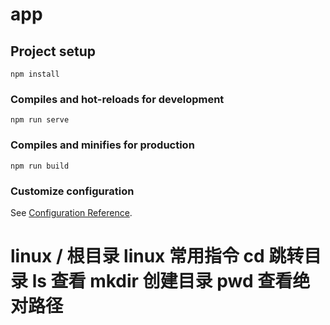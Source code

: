 # app

## Project setup
```
npm install
```

### Compiles and hot-reloads for development
```
npm run serve
```

### Compiles and minifies for production
```
npm run build
```

### Customize configuration
See [Configuration Reference](https://cli.vuejs.org/config/).


#  linux / 根目录  linux 常用指令  cd 跳转目录  ls 查看   mkdir 创建目录  pwd 查看绝对路径
